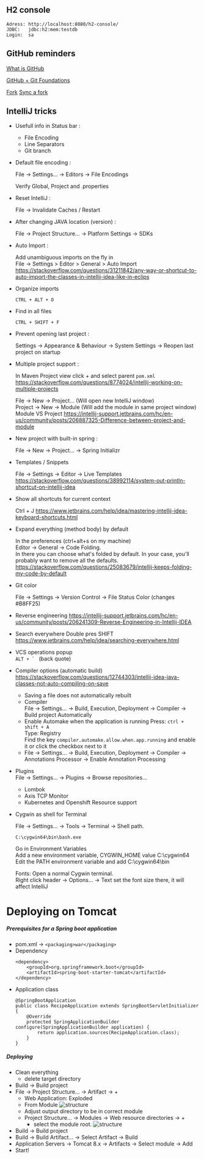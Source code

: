 
## H2 console

    Adress: http://localhost:8080/h2-console/
    JDBC:   jdbc:h2:mem:testdb
    Login:  sa
    
    
## GitHub reminders

[What is GitHub](https://www.youtube.com/watch?v=HwrPhOp6-aM)

[GitHub + Git Foundations](https://www.youtube.com/watch?v=w3jLJU7DT5E)

[Fork](https://help.github.com/articles/fork-a-repo/)
[Sync a fork](https://help.github.com/articles/syncing-a-fork/)


## IntelliJ tricks

- Usefull info in Status bar :

    - File Encoding
    - Line Separators
    - Git branch

- Default file encoding :
    
    File -> Settings... -> Editors -> File Encodings
    
    Verify Global, Project and .properties
    
- Reset IntelliJ :

    File -> Invalidate Caches / Restart

- After changing JAVA location (version) :  

    File -> Project Structure... -> Platform Settings -> SDKs

- Auto Import :

    Add unambiguous imports on the fly in  
File -> Settings > Editor > General > Auto Import
https://stackoverflow.com/questions/31211842/any-way-or-shortcut-to-auto-import-the-classes-in-intellij-idea-like-in-eclips

- Organize imports

    `CTRL + ALT + O`
    
- Find in all files

    `CTRL + SHIFT + F`

- Prevent opening last project :

    Settings -> Appearance & Behaviour -> System Settings -> Reopen last project on startup

- Multiple project support :

    In Maven Project view click + and select parent `pom.xml`
    https://stackoverflow.com/questions/8774024/intellij-working-on-multiple-projects
    
    File -> New -> Project... (Will open new IntelliJ window)  
    Project -> New -> Module (Will add the module in same project window)  
    Module VS Project
    https://intellij-support.jetbrains.com/hc/en-us/community/posts/206887325-Difference-between-project-and-module
    
- New project with built-in spring :

    File -> New -> Project... -> Spring Initializr 

- Templates / Snippets

    File -> Settings -> Editor -> Live Templates
    https://stackoverflow.com/questions/38992114/system-out-println-shortcut-on-intellij-idea

- Show all shortcuts for current context

    Ctrl + J
    https://www.jetbrains.com/help/idea/mastering-intellij-idea-keyboard-shortcuts.html

- Expand everything (method body) by default

    In the preferences (ctrl+alt+s on my machine)  
    Editor -> General -> Code Folding.  
    In there you can choose what's folded by default. In your case, you'll probably want to remove all the defaults.
    https://stackoverflow.com/questions/25083679/intellij-keeps-folding-my-code-by-default

- Git color

    File -> Settings -> Version Control -> File Status Color (changes #B8FF25)

- Reverse engineering
    https://intellij-support.jetbrains.com/hc/en-us/community/posts/206241309-Reverse-Engineering-in-Intellij-IDEA
    
- Search everywhere
    Double pres SHIFT
    https://www.jetbrains.com/help/idea/searching-everywhere.html
    
- VCS operations popup  
    ``ALT + ` `` (back quote)
    
- Compiler options (automatic build)
    https://stackoverflow.com/questions/12744303/intellij-idea-java-classes-not-auto-compiling-on-save
    - Saving a file does not automatically rebuilt
    - Compiler  
        File -> Settings... -> Build, Execution, Deployment -> Compiler -> Build project Automatically
    - Enable Automake when the application is running
      Press: `ctrl + shift + A`  
      Type: Registry  
      Find the key `compiler.automake.allow.when.app.running` and enable it or click the checkbox next to it
    - File -> Settings... -> Build, Execution, Deployment -> Compiler -> Annotations Processor -> Enable Annotation Processing

- Plugins  
    File -> Settings... -> Plugins -> Browse repositories...
    
    - Lombok
    - Axis TCP Monitor
    - Kubernetes and Openshift Resource support
    
- Cygwin as shell for Terminal
    
    File -> Settings... -> Tools -> Terminal -> Shell path.
    
    ```C:\cygwin64\bin\bash.exe```
    
    Go in Environment Variables  
    Add a new environment variable, CYGWIN_HOME value C:\cygwin64  
    Edit the PATH environment variable and add C:\cygwin64\bin
    
    Fonts: Open a normal Cygwin terminal.  
    Right click header -> Options... -> Text set the font size there, it will affect IntelliJ
    
# Deploying on Tomcat 
##### Prerequisites for a Spring boot application
- pom.xml -> ```<packaging>war</packaging>```
- Dependency
    ```
    <dependency>
        <groupId>org.springframework.boot</groupId>
        <artifactId>spring-boot-starter-tomcat</artifactId>
    </dependency>
    ```
- Application class
    ```
    @SpringBootApplication
    public class RecipeApplication extends SpringBootServletInitializer {
        @Override
        protected SpringApplicationBuilder configure(SpringApplicationBuilder application) {
            return application.sources(RecipeApplication.class);
        }
    }
    
   ```
##### Deploying
- Clean everything
    - delete target directory
- Build -> Build project
- File -> Project Structure... -> Artifact -> +
    - Web Application: Exploded
    - From Module
![structure](src/main/resources/static/images/structure.png)
    - Adjust output directory to be in correct module
    - Project Structure... -> Modules -> Web resource directories -> +
        - select the module root.
![structure](src/main/resources/static/images/module.png)        
- Build -> Build project
- Build -> Build Artifact... -> Select Artifact -> Build
- Application Servers -> Tomcat 8.x -> Artifacts -> Select module -> Add
- Start!